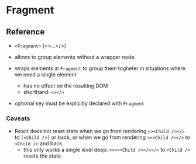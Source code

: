 # Fragment

## Reference

- `<Fragment>` (<>...</>)
- allows to group elements without a wrapper node
- wraps elements in `Fragment` to group them togheter in situations where we need a single element

  - has no effect on the resulting DOM
  - shorthand: `<></>`

- optional key must be explicitly declared with `Fragment`

### Caveats

- React does not reset state when we go from rendering `<><Child /></>` to `[<Child />]` or back, or when we go from rendering `<><Child /></>` to `<Child />` and back.
  - this only works a single level deep: `<><><Child /></></>` to `<Child />` resets the state
